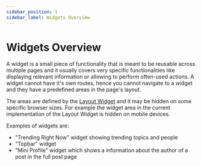 ```yaml
---
sidebar_position: 1
sidebar_label: Widgets Overview
---
```


# Widgets Overview

A widget is a small piece of functionality that is meant to be reusable across multiple pages and it usually covers very specific functionalities like displaying relevant information or allowing to perform often-used actions.
A widget cannot have it's own routes, hence you cannot navigate to a widget and they have a predefined areas in the page's layout.

The areas are defined by the [Layout Widget](/docs/integrations/layout-widget) and it may be hidden on some specific browser sizes. For example the widget area in the current implementation of the Layout Widget is hidden on mobile devices.

Examples of widgets are:
 - "Trending Right Now" widget showing trending topics and people
 - "Topbar" widget
 - "Mini Profile" widget which shows a information about the author of a post in the full post page
